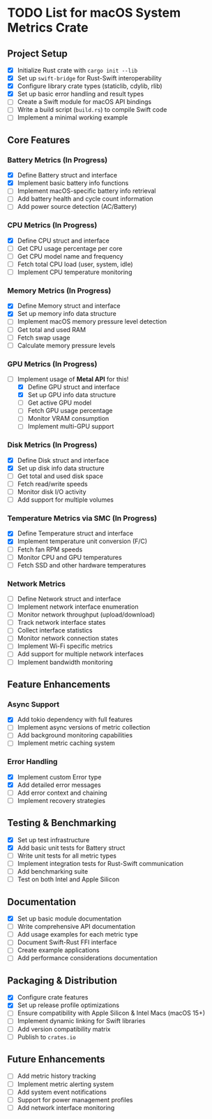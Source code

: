 # TODO List for macOS System Metrics Crate

## **Project Setup**

- [x] Initialize Rust crate with `cargo init --lib`
- [x] Set up `swift-bridge` for Rust-Swift interoperability
- [x] Configure library crate types (staticlib, cdylib, rlib)
- [x] Set up basic error handling and result types
- [ ] Create a Swift module for macOS API bindings
- [ ] Write a build script (`build.rs`) to compile Swift code
- [ ] Implement a minimal working example

## **Core Features**

### **Battery Metrics** (In Progress)

- [x] Define Battery struct and interface
- [x] Implement basic battery info functions
- [ ] Implement macOS-specific battery info retrieval
- [ ] Add battery health and cycle count information
- [ ] Add power source detection (AC/Battery)

### **CPU Metrics** (In Progress)

- [x] Define CPU struct and interface
- [ ] Get CPU usage percentage per core
- [ ] Get CPU model name and frequency
- [ ] Fetch total CPU load (user, system, idle)
- [ ] Implement CPU temperature monitoring

### **Memory Metrics** (In Progress)

- [x] Define Memory struct and interface
- [x] Set up memory info data structure
- [ ] Implement macOS memory pressure level detection
- [ ] Get total and used RAM
- [ ] Fetch swap usage
- [ ] Calculate memory pressure levels

### **GPU Metrics** (In Progress)

- [ ] Implement usage of **Metal API** for this!
  - [x] Define GPU struct and interface
  - [x] Set up GPU info data structure
  - [ ] Get active GPU model
  - [ ] Fetch GPU usage percentage
  - [ ] Monitor VRAM consumption
  - [ ] Implement multi-GPU support

### **Disk Metrics** (In Progress)

- [x] Define Disk struct and interface
- [x] Set up disk info data structure
- [ ] Get total and used disk space
- [ ] Fetch read/write speeds
- [ ] Monitor disk I/O activity
- [ ] Add support for multiple volumes

### **Temperature Metrics via SMC** (In Progress)

- [x] Define Temperature struct and interface
- [x] Implement temperature unit conversion (F/C)
- [ ] Fetch fan RPM speeds
- [ ] Monitor CPU and GPU temperatures
- [ ] Fetch SSD and other hardware temperatures

### **Network Metrics**

- [ ] Define Network struct and interface
- [ ] Implement network interface enumeration
- [ ] Monitor network throughput (upload/download)
- [ ] Track network interface states
- [ ] Collect interface statistics
- [ ] Monitor network connection states
- [ ] Implement Wi-Fi specific metrics
- [ ] Add support for multiple network interfaces
- [ ] Implement bandwidth monitoring

## **Feature Enhancements**

### **Async Support**

- [x] Add tokio dependency with full features
- [ ] Implement async versions of metric collection
- [ ] Add background monitoring capabilities
- [ ] Implement metric caching system

### **Error Handling**

- [x] Implement custom Error type
- [x] Add detailed error messages
- [ ] Add error context and chaining
- [ ] Implement recovery strategies

## **Testing & Benchmarking**

- [x] Set up test infrastructure
- [x] Add basic unit tests for Battery struct
- [ ] Write unit tests for all metric types
- [ ] Implement integration tests for Rust-Swift communication
- [ ] Add benchmarking suite
- [ ] Test on both Intel and Apple Silicon

## **Documentation**

- [x] Set up basic module documentation
- [ ] Write comprehensive API documentation
- [ ] Add usage examples for each metric type
- [ ] Document Swift-Rust FFI interface
- [ ] Create example applications
- [ ] Add performance considerations documentation

## **Packaging & Distribution**

- [x] Configure crate features
- [x] Set up release profile optimizations
- [ ] Ensure compatibility with Apple Silicon & Intel Macs (macOS 15+)
- [ ] Implement dynamic linking for Swift libraries
- [ ] Add version compatibility matrix
- [ ] Publish to `crates.io`

## **Future Enhancements**

- [ ] Add metric history tracking
- [ ] Implement metric alerting system
- [ ] Add system event notifications
- [ ] Support for power management profiles
- [ ] Add network interface monitoring
